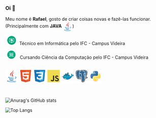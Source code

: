 <!--
**RafaelWurzius/RafaelWurzius** is a ✨ _special_ ✨ repository because its `README.md` (this file) appears on your GitHub profile.

Here are some ideas to get you started:

- 🔭 I’m currently working on ...
- 🌱 I’m currently learning ...
- 👯 I’m looking to collaborate on ...
- 🤔 I’m looking for help with ...
- 💬 Ask me about ...
- 📫 How to reach me: ...
- 😄 Pronouns: ...
- ⚡ Fun fact: ...
-->
### Oi 👋
Meu nome é **Rafael**, gosto de criar coisas novas e fazê-las funcionar.
(Principalmente com **JAVA** <img align="center" alt="Java" title="Java" height="30" width="30" src="https://raw.githubusercontent.com/devicons/devicon/master/icons/java/java-original.svg">)

<img src="info.svg" alt="Logo do curso" width="40"/> Técnico em Informática pelo IFC - Campus Videira 

 &nbsp;<img src="BCC.svg" alt="Logo do curso" width="30"/> &nbsp; Cursando Ciência da Computação pelo IFC - Campus Videira

<div style="display: inline_block"><br>
  <img align="center" alt="Java" title="Java" height="40" width="40"
       src="https://raw.githubusercontent.com/devicons/devicon/master/icons/java/java-original.svg">
  <img align="center" alt="HTML5" title="HTML5" height="40" width="40"
       src="https://raw.githubusercontent.com/devicons/devicon/master/icons/html5/html5-original.svg">
  <img align="center" alt="CSS3" title="CSS3" height="40" width="40"
       src="https://raw.githubusercontent.com/devicons/devicon/master/icons/css3/css3-original.svg">
  <img align="center" alt="JavaScript" title="JavaScript" height="40" width="40"
       src="https://raw.githubusercontent.com/devicons/devicon/master/icons/javascript/javascript-original.svg">
  <img align="center" alt="Docker" title="Docker" height="40" width="40"
       src="https://raw.githubusercontent.com/devicons/devicon/master/icons/docker/docker-original.svg">
  <img align="center" alt="PostgreSQL" title="PostgreSQL" height="40" width="40"
       src="https://raw.githubusercontent.com/devicons/devicon/master/icons/postgresql/postgresql-original.svg">
  <img align="center" alt="Python" title="Python" height="40" width="40"
       src="https://raw.githubusercontent.com/devicons/devicon/master/icons/python/python-original.svg">
</div>

<br>
<br>

![Anurag's GitHub stats](https://github-readme-stats.vercel.app/api?username=rafaelwurzius&show_icons=true&include_all_commits=true&theme=dracula)

![Top Langs](https://github-readme-stats.vercel.app/api/top-langs/?username=rafaelwurzius&layout=compact&theme=dracula)
